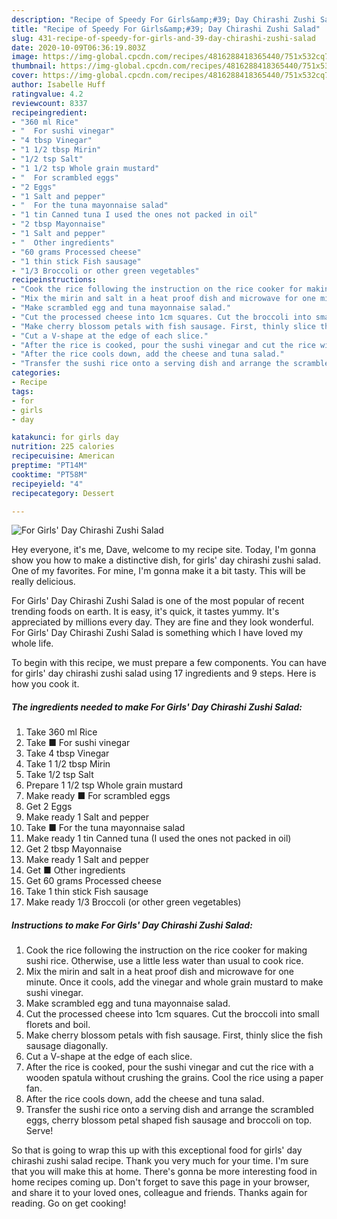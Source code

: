 ```yaml
---
description: "Recipe of Speedy For Girls&amp;#39; Day Chirashi Zushi Salad"
title: "Recipe of Speedy For Girls&amp;#39; Day Chirashi Zushi Salad"
slug: 431-recipe-of-speedy-for-girls-and-39-day-chirashi-zushi-salad
date: 2020-10-09T06:36:19.803Z
image: https://img-global.cpcdn.com/recipes/4816288418365440/751x532cq70/for-girls-day-chirashi-zushi-salad-recipe-main-photo.jpg
thumbnail: https://img-global.cpcdn.com/recipes/4816288418365440/751x532cq70/for-girls-day-chirashi-zushi-salad-recipe-main-photo.jpg
cover: https://img-global.cpcdn.com/recipes/4816288418365440/751x532cq70/for-girls-day-chirashi-zushi-salad-recipe-main-photo.jpg
author: Isabelle Huff
ratingvalue: 4.2
reviewcount: 8337
recipeingredient:
- "360 ml Rice"
- "  For sushi vinegar"
- "4 tbsp Vinegar"
- "1 1/2 tbsp Mirin"
- "1/2 tsp Salt"
- "1 1/2 tsp Whole grain mustard"
- "  For scrambled eggs"
- "2 Eggs"
- "1 Salt and pepper"
- "  For the tuna mayonnaise salad"
- "1 tin Canned tuna I used the ones not packed in oil"
- "2 tbsp Mayonnaise"
- "1 Salt and pepper"
- "  Other ingredients"
- "60 grams Processed cheese"
- "1 thin stick Fish sausage"
- "1/3 Broccoli or other green vegetables"
recipeinstructions:
- "Cook the rice following the instruction on the rice cooker for making sushi rice. Otherwise, use a little less water than usual to cook rice."
- "Mix the mirin and salt in a heat proof dish and microwave for one minute. Once it cools, add the vinegar and whole grain mustard to make sushi vinegar."
- "Make scrambled egg and tuna mayonnaise salad."
- "Cut the processed cheese into 1cm squares. Cut the broccoli into small florets and boil."
- "Make cherry blossom petals with fish sausage. First, thinly slice the fish sausage diagonally."
- "Cut a V-shape at the edge of each slice."
- "After the rice is cooked, pour the sushi vinegar and cut the rice with a wooden spatula without crushing the grains. Cool the rice using a paper fan."
- "After the rice cools down, add the cheese and tuna salad."
- "Transfer the sushi rice onto a serving dish and arrange the scrambled eggs, cherry blossom petal shaped fish sausage and broccoli on top. Serve!"
categories:
- Recipe
tags:
- for
- girls
- day

katakunci: for girls day 
nutrition: 225 calories
recipecuisine: American
preptime: "PT14M"
cooktime: "PT58M"
recipeyield: "4"
recipecategory: Dessert

---
```



![For Girls&#39; Day Chirashi Zushi Salad](https://img-global.cpcdn.com/recipes/4816288418365440/751x532cq70/for-girls-day-chirashi-zushi-salad-recipe-main-photo.jpg)

Hey everyone, it's me, Dave, welcome to my recipe site. Today, I'm gonna show you how to make a distinctive dish, for girls&#39; day chirashi zushi salad. One of my favorites. For mine, I'm gonna make it a bit tasty. This will be really delicious.

For Girls&#39; Day Chirashi Zushi Salad is one of the most popular of recent trending foods on earth. It is easy, it's quick, it tastes yummy. It's appreciated by millions every day. They are fine and they look wonderful. For Girls&#39; Day Chirashi Zushi Salad is something which I have loved my whole life.




To begin with this recipe, we must prepare a few components. You can have for girls&#39; day chirashi zushi salad using 17 ingredients and 9 steps. Here is how you cook it.

<!--inarticleads1-->

##### The ingredients needed to make For Girls&#39; Day Chirashi Zushi Salad:

1. Take 360 ml Rice
1. Take  ■ For sushi vinegar
1. Take 4 tbsp Vinegar
1. Take 1 1/2 tbsp Mirin
1. Take 1/2 tsp Salt
1. Prepare 1 1/2 tsp Whole grain mustard
1. Make ready  ■ For scrambled eggs
1. Get 2 Eggs
1. Make ready 1 Salt and pepper
1. Take  ■ For the tuna mayonnaise salad
1. Make ready 1 tin Canned tuna (I used the ones not packed in oil)
1. Get 2 tbsp Mayonnaise
1. Make ready 1 Salt and pepper
1. Get  ■ Other ingredients
1. Get 60 grams Processed cheese
1. Take 1 thin stick Fish sausage
1. Make ready 1/3 Broccoli (or other green vegetables)




<!--inarticleads2-->

##### Instructions to make For Girls&#39; Day Chirashi Zushi Salad:

1. Cook the rice following the instruction on the rice cooker for making sushi rice. Otherwise, use a little less water than usual to cook rice.
1. Mix the mirin and salt in a heat proof dish and microwave for one minute. Once it cools, add the vinegar and whole grain mustard to make sushi vinegar.
1. Make scrambled egg and tuna mayonnaise salad.
1. Cut the processed cheese into 1cm squares. Cut the broccoli into small florets and boil.
1. Make cherry blossom petals with fish sausage. First, thinly slice the fish sausage diagonally.
1. Cut a V-shape at the edge of each slice.
1. After the rice is cooked, pour the sushi vinegar and cut the rice with a wooden spatula without crushing the grains. Cool the rice using a paper fan.
1. After the rice cools down, add the cheese and tuna salad.
1. Transfer the sushi rice onto a serving dish and arrange the scrambled eggs, cherry blossom petal shaped fish sausage and broccoli on top. Serve!




So that is going to wrap this up with this exceptional food for girls&#39; day chirashi zushi salad recipe. Thank you very much for your time. I'm sure that you will make this at home. There's gonna be more interesting food in home recipes coming up. Don't forget to save this page in your browser, and share it to your loved ones, colleague and friends. Thanks again for reading. Go on get cooking!
